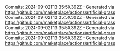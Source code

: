 Commits: 2024-09-02T13:35:50.392Z - Generated via https://github.com/marketplace/actions/artificial-grass
<br>
Commits: 2024-09-02T13:35:50.392Z - Generated via https://github.com/marketplace/actions/artificial-grass
<br>
Commits: 2024-09-02T13:35:50.392Z - Generated via https://github.com/marketplace/actions/artificial-grass
<br>
Commits: 2024-09-02T13:35:50.392Z - Generated via https://github.com/marketplace/actions/artificial-grass
<br>
